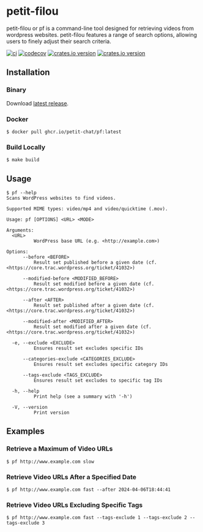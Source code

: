 # petit-filou

petit-filou or pf is a command-line tool designed for retrieving videos from wordpress websites. petit-filou features a range of search options, allowing users to finely adjust their search criteria.

[![ci](https://github.com/petit-chat/petit-filou/actions/workflows/ci.yaml/badge.svg)](https://github.com/petit-chat/petit-filou/actions)
[![codecov](https://codecov.io/gh/petit-chat/petit-filou/graph/badge.svg?token=DXSZBI5DAE)](https://codecov.io/gh/petit-chat/petit-filou)
[![crates.io version](https://img.shields.io/crates/v/pf_lib?label=pf_cmd)](https://crates.io/crates/pf_cmd)
[![crates.io version](https://img.shields.io/crates/v/pf_lib?label=pf_lib)](https://crates.io/crates/pf_lib)

## Installation

### Binary

Download [latest release](https://github.com/petit-chat/petit-filou/releases/latest).

### Docker

```console
$ docker pull ghcr.io/petit-chat/pf:latest
```

### Build Locally

```console
$ make build
```

## Usage

```console
$ pf --help
Scans WordPress websites to find videos.

Supported MIME types: video/mp4 and video/quicktime (.mov).

Usage: pf [OPTIONS] <URL> <MODE>

Arguments:
  <URL>
          WordPress base URL (e.g. <http://example.com>)

Options:
      --before <BEFORE>
          Result set published before a given date (cf. <https://core.trac.wordpress.org/ticket/41032>)

      --modified-before <MODIFIED_BEFORE>
          Result set modified before a given date (cf. <https://core.trac.wordpress.org/ticket/41032>)

      --after <AFTER>
          Result set published after a given date (cf. <https://core.trac.wordpress.org/ticket/41032>)

      --modified-after <MODIFIED_AFTER>
          Result set modified after a given date (cf. <https://core.trac.wordpress.org/ticket/41032>)

  -e, --exclude <EXCLUDE>
          Ensures result set excludes specific IDs

      --categories-exclude <CATEGORIES_EXCLUDE>
          Ensures result set excludes specific category IDs

      --tags-exclude <TAGS_EXCLUDE>
          Ensures result set excludes to specific tag IDs

  -h, --help
          Print help (see a summary with '-h')

  -V, --version
          Print version

```

## Examples

### Retrieve a Maximum of Video URLs

```console
$ pf http://www.example.com slow
```

### Retrieve Video URLs After a Specified Date

```console
$ pf http://www.example.com fast --after 2024-04-06T18:44:41
```

### Retrieve Video URLs Excluding Specific Tags

```console
$ pf http://www.example.com fast --tags-exclude 1 --tags-exclude 2 --tags-exclude 3
```
